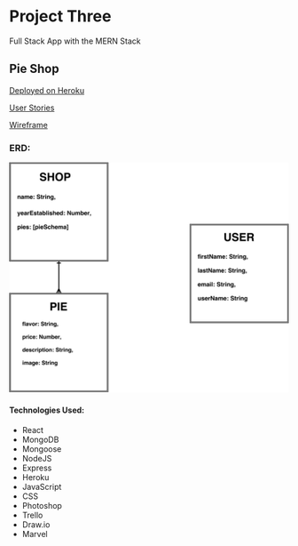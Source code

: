 # Project Three
Full Stack App with the MERN Stack
## Pie Shop




[Deployed on Heroku](https://secret-forest-34964.herokuapp.com/ "pie shop")

[User Stories](https://trello.com/b/QEZccMgv/project-3 "Trello")


[Wireframe](https://marvelapp.com/10c17afg "Wireframes")

### ERD: 
<img src="/images/project_three_erd_pie.jpg">


#### Technologies Used:
* React
* MongoDB
* Mongoose
* NodeJS
* Express
* Heroku
* JavaScript
* CSS
* Photoshop
* Trello
* Draw.io
* Marvel
